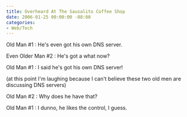 ```yaml
---
title: Overheard At The Sausalito Coffee Shop
date: 2006-01-25 00:00:00 -08:00
categories:
- Web/Tech
---
```


<p>
Old Man #1 : He's even got his own DNS server.
</p>
<p>
Even Older Man #2 : He's got a what now?
</p>
<p>
Old Man #1 : I said he's got his own DNS server!
</p>
<p>
(at this point I'm laughing because I can't believe these two old men are discussing DNS servers)
</p>
<p>
Old Man #2 : Why does he have that?
</p>
<p>
Old Man #1 : I dunno, he likes the control, I guess.
</p>
